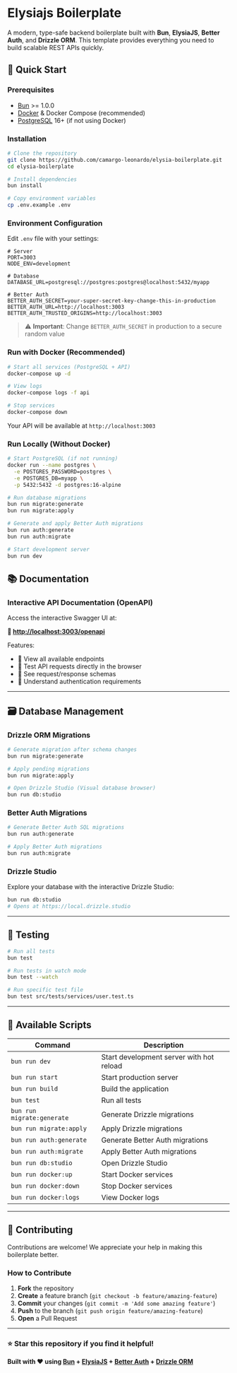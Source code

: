 # Elysiajs Boilerplate

A modern, type-safe backend boilerplate built with **Bun**, **ElysiaJS**, **Better Auth**, and **Drizzle ORM**. This template provides everything you need to build scalable REST APIs quickly.

## 🚀 Quick Start

### Prerequisites

- [Bun](https://bun.sh/) >= 1.0.0
- [Docker](https://www.docker.com/) & Docker Compose (recommended)
- [PostgreSQL](https://www.postgresql.org/) 16+ (if not using Docker)

### Installation

```bash
# Clone the repository
git clone https://github.com/camargo-leonardo/elysia-boilerplate.git
cd elysia-boilerplate

# Install dependencies
bun install

# Copy environment variables
cp .env.example .env
```

### Environment Configuration

Edit `.env` file with your settings:

```env
# Server
PORT=3003
NODE_ENV=development

# Database
DATABASE_URL=postgresql://postgres:postgres@localhost:5432/myapp

# Better Auth
BETTER_AUTH_SECRET=your-super-secret-key-change-this-in-production
BETTER_AUTH_URL=http://localhost:3003
BETTER_AUTH_TRUSTED_ORIGINS=http://localhost:3003
```

> ⚠️ **Important**: Change `BETTER_AUTH_SECRET` in production to a secure random value

### Run with Docker (Recommended)

```bash
# Start all services (PostgreSQL + API)
docker-compose up -d

# View logs
docker-compose logs -f api

# Stop services
docker-compose down
```

Your API will be available at `http://localhost:3003`

### Run Locally (Without Docker)

```bash
# Start PostgreSQL (if not running)
docker run --name postgres \
  -e POSTGRES_PASSWORD=postgres \
  -e POSTGRES_DB=myapp \
  -p 5432:5432 -d postgres:16-alpine

# Run database migrations
bun run migrate:generate
bun run migrate:apply

# Generate and apply Better Auth migrations
bun run auth:generate
bun run auth:migrate

# Start development server
bun run dev
```

## 📚 Documentation

### Interactive API Documentation (OpenAPI)

Access the interactive Swagger UI at:

**🔗 [http://localhost:3003/openapi](http://localhost:3003/openapi)**

Features:

- 📖 View all available endpoints
- 🧪 Test API requests directly in the browser
- 📝 See request/response schemas
- 🔐 Understand authentication requirements

---

## 🗃️ Database Management

### Drizzle ORM Migrations

```bash
# Generate migration after schema changes
bun run migrate:generate

# Apply pending migrations
bun run migrate:apply

# Open Drizzle Studio (Visual database browser)
bun run db:studio
```

### Better Auth Migrations

```bash
# Generate Better Auth SQL migrations
bun run auth:generate

# Apply Better Auth migrations
bun run auth:migrate
```

### Drizzle Studio

Explore your database with the interactive Drizzle Studio:

```bash
bun run db:studio
# Opens at https://local.drizzle.studio
```

---

## 🧪 Testing

```bash
# Run all tests
bun test

# Run tests in watch mode
bun test --watch

# Run specific test file
bun test src/tests/services/user.test.ts
```

---

## 📝 Available Scripts

| Command                    | Description                              |
| -------------------------- | ---------------------------------------- |
| `bun run dev`              | Start development server with hot reload |
| `bun run start`            | Start production server                  |
| `bun run build`            | Build the application                    |
| `bun test`                 | Run all tests                            |
| `bun run migrate:generate` | Generate Drizzle migrations              |
| `bun run migrate:apply`    | Apply Drizzle migrations                 |
| `bun run auth:generate`    | Generate Better Auth migrations          |
| `bun run auth:migrate`     | Apply Better Auth migrations             |
| `bun run db:studio`        | Open Drizzle Studio                      |
| `bun run docker:up`        | Start Docker services                    |
| `bun run docker:down`      | Stop Docker services                     |
| `bun run docker:logs`      | View Docker logs                         |

---

## 🤝 Contributing

Contributions are welcome! We appreciate your help in making this boilerplate better.

### How to Contribute

1. **Fork** the repository
2. **Create** a feature branch (`git checkout -b feature/amazing-feature`)
3. **Commit** your changes (`git commit -m 'Add some amazing feature'`)
4. **Push** to the branch (`git push origin feature/amazing-feature`)
5. **Open** a Pull Request

---

### ⭐ Star this repository if you find it helpful!

**Built with ❤️ using [Bun](https://bun.sh/) + [ElysiaJS](https://elysiajs.com/) + [Better Auth](https://www.better-auth.com/) + [Drizzle ORM](https://orm.drizzle.team/)**
